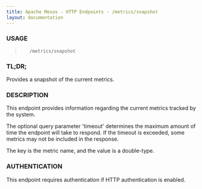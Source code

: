 ```yaml
---
title: Apache Mesos - HTTP Endpoints - /metrics/snapshot
layout: documentation
---
```

<!--- This is an automatically generated file. DO NOT EDIT! --->

### USAGE ###
>        /metrics/snapshot

### TL;DR; ###
Provides a snapshot of the current metrics.

### DESCRIPTION ###
This endpoint provides information regarding the current metrics
tracked by the system.

The optional query parameter 'timeout' determines the maximum
amount of time the endpoint will take to respond. If the timeout
is exceeded, some metrics may not be included in the response.

The key is the metric name, and the value is a double-type.


### AUTHENTICATION ###
This endpoint requires authentication if HTTP authentication is
enabled.